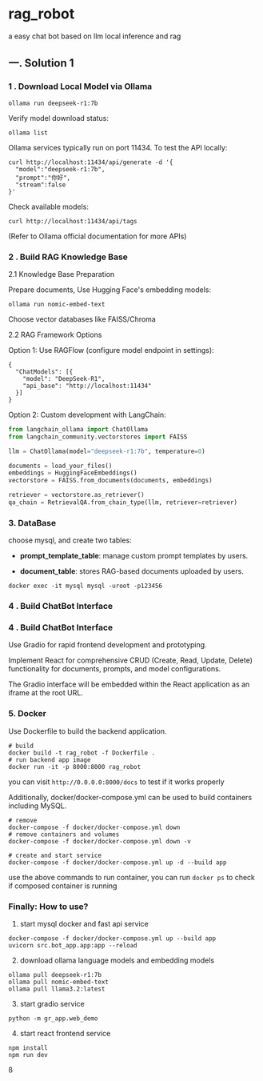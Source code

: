 # rag_robot
a easy chat bot based on llm local inference and rag

## 一. Solution 1

### 1 . Download Local Model via Ollama

``` shell
ollama run deepseek-r1:7b
```
Verify model download status:

```shell
ollama list
```
Ollama services typically run on port 11434. To test the API locally:

```shell
curl http://localhost:11434/api/generate -d '{
  "model":"deepseek-r1:7b",
  "prompt":"你好",
  "stream":false
}'
```

Check available models:

```shell
curl http://localhost:11434/api/tags
```

(Refer to Ollama official documentation for more APIs)

### 2 . Build RAG Knowledge Base

2.1 Knowledge Base Preparation

Prepare documents, Use Hugging Face's embedding models:

```shell
ollama run nomic-embed-text
```

Choose vector databases like FAISS/Chroma

2.2 RAG Framework Options

Option 1: Use RAGFlow (configure model endpoint in settings):

```shell
{
  "ChatModels": [{
    "model": "DeepSeek-R1",
    "api_base": "http://localhost:11434"
  }]
}
```

Option 2: Custom development with LangChain:

```python
from langchain_ollama import ChatOllama
from langchain_community.vectorstores import FAISS

llm = ChatOllama(model="deepseek-r1:7b", temperature=0)

documents = load_your_files()
embeddings = HuggingFaceEmbeddings()
vectorstore = FAISS.from_documents(documents, embeddings)

retriever = vectorstore.as_retriever()
qa_chain = RetrievalQA.from_chain_type(llm, retriever=retriever)
```

### 3. DataBase

choose mysql, and create two tables:

- **prompt_template_table**: manage custom prompt templates by users.

- **document_table**: stores RAG-based documents uploaded by users.

```shell
docker exec -it mysql mysql -uroot -p123456
```


### 4 . Build ChatBot Interface
### 4 . Build ChatBot Interface

Use Gradio for rapid frontend development and prototyping.

Implement React for comprehensive CRUD (Create, Read, Update, Delete) functionality for documents, prompts, and model configurations.

The Gradio interface will be embedded within the React application as an iframe at the root URL.


### 5. Docker

Use Dockerfile to build the backend application.

```shell
# build
docker build -t rag_robot -f Dockerfile .
# run backend app image
docker run -it -p 8000:8000 rag_robot
```
you can visit `http://0.0.0.0:8000/docs` to test if it works properly

Additionally, docker/docker-compose.yml can be used to build containers including MySQL.

```shell
# remove
docker-compose -f docker/docker-compose.yml down
# remove containers and volumes
docker-compose -f docker/docker-compose.yml down -v

# create and start service
docker-compose -f docker/docker-compose.yml up -d --build app
```
use the above commands to run container, you can run `docker ps` to check if composed container is running


### Finally: How to use?

1. start mysql docker and fast api service

```shell
docker-compose -f docker/docker-compose.yml up --build app
uvicorn src.bot_app.app:app --reload
```

2. download ollama language models and embedding models
```shell
ollama pull deepseek-r1:7b
ollama pull nomic-embed-text
ollama pull llama3.2:latest
```

3. start gradio service

```shell
python -m gr_app.web_demo
```

4. start react frontend service

```shell
npm install 
npm run dev
```
ß